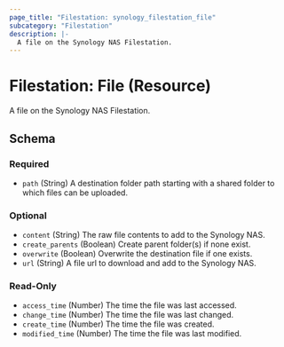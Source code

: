 ```yaml
---
page_title: "Filestation: synology_filestation_file"
subcategory: "Filestation"
description: |-
  A file on the Synology NAS Filestation.
---
```


# Filestation: File (Resource)

A file on the Synology NAS Filestation.



<!-- schema generated by tfplugindocs -->
## Schema

### Required

- `path` (String) A destination folder path starting with a shared folder to which files can be uploaded.

### Optional

- `content` (String) The raw file contents to add to the Synology NAS.
- `create_parents` (Boolean) Create parent folder(s) if none exist.
- `overwrite` (Boolean) Overwrite the destination file if one exists.
- `url` (String) A file url to download and add to the Synology NAS.

### Read-Only

- `access_time` (Number) The time the file was last accessed.
- `change_time` (Number) The time the file was last changed.
- `create_time` (Number) The time the file was created.
- `modified_time` (Number) The time the file was last modified.